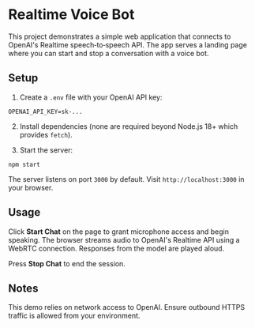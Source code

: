 # Realtime Voice Bot

This project demonstrates a simple web application that connects to OpenAI's Realtime speech‑to‑speech API. The app serves a landing page where you can start and stop a conversation with a voice bot.

## Setup

1. Create a `.env` file with your OpenAI API key:

```
OPENAI_API_KEY=sk-...
```

2. Install dependencies (none are required beyond Node.js 18+ which provides `fetch`).

3. Start the server:

```
npm start
```

The server listens on port `3000` by default. Visit `http://localhost:3000` in your browser.

## Usage

Click **Start Chat** on the page to grant microphone access and begin speaking. The browser streams audio to OpenAI's Realtime API using a WebRTC connection. Responses from the model are played aloud.

Press **Stop Chat** to end the session.

## Notes

This demo relies on network access to OpenAI. Ensure outbound HTTPS traffic is allowed from your environment.
